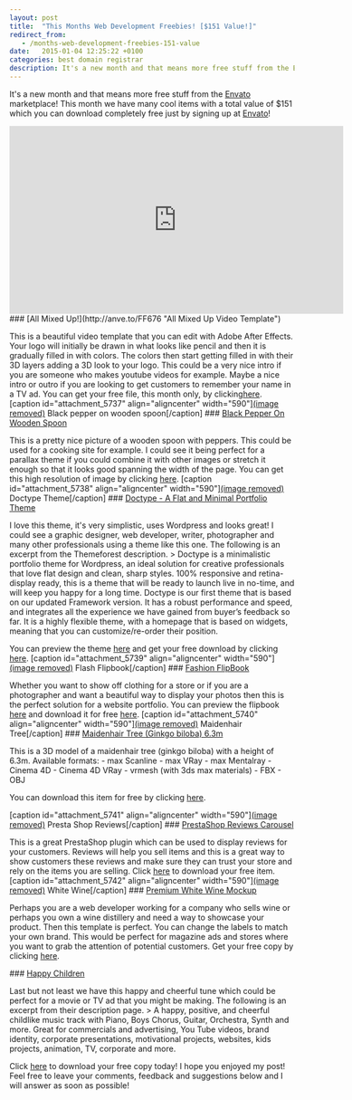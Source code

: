 ```yaml
---
layout: post
title:  "This Months Web Development Freebies! [$151 Value!]"
redirect_from:
   - /months-web-development-freebies-151-value
date:   2015-01-04 12:25:22 +0100
categories: best domain registrar
description: It's a new month and that means more free stuff from the Envato marketplace! This month we have many cool items with a tot
---
```


It's a new month and that means more free stuff from the [Envato](http://anve.to/hEXRF "Envato Marketplace") marketplace! This month we have many cool items with a total value of $151 which you can download completely free just by signing up at [Envato](http://anve.to/hEXRF "Envato Marketplace")!

<center><iframe allowfullscreen="allowfullscreen" frameborder="0" height="332" src="http://videohive.net/item/all-mixed-up/embed/4851792" width="590"></iframe></center>### [All Mixed Up!](http://anve.to/FF676 "All Mixed Up Video Template")

 This is a beautiful video template that you can edit with Adobe After Effects. Your logo will initially be drawn in what looks like pencil and then it is gradually filled in with colors. The colors then start getting filled in with their 3D layers adding a 3D look to your logo. This could be a very nice intro if you are someone who makes youtube videos for example. Maybe a nice intro or outro if you are looking to get customers to remember your name in a TV ad. You can get your free file, this month only, by clicking[here](http://anve.to/FF676 "All Mixed Up Video Template"). \[caption id="attachment\_5737" align="aligncenter" width="590"\][(image removed)](http://anve.to/Xgsrd "Black Pepper On Wooden Spoon") Black pepper on wooden spoon\[/caption\] ### [Black Pepper On Wooden Spoon](http://anve.to/Xgsrd "Black Pepper On Wooden Spoon")

 This is a pretty nice picture of a wooden spoon with peppers. This could be used for a cooking site for example. I could see it being perfect for a parallax theme if you could combine it with other images or stretch it enough so that it looks good spanning the width of the page. You can get this high resolution of image by clicking [here](http://anve.to/Xgsrd "Black Pepper On Wooden Spoon"). \[caption id="attachment\_5738" align="aligncenter" width="590"\][(image removed)](http://anve.to/TMIQe "Doctype - A Flat and Minimal Portfolio Theme") Doctype Theme\[/caption\] ### [Doctype - A Flat and Minimal Portfolio Theme](http://anve.to/TMIQe "Doctype - A Flat and Minimal Portfolio Theme")

 I love this theme, it's very simplistic, uses Wordpress and looks great! I could see a graphic designer, web developer, writer, photographer and many other professionals using a theme like this one. The following is an excerpt from the Themeforest description. > Doctype is a minimalistic portfolio theme for Wordpress, an ideal solution for creative professionals that love flat design and clean, sharp styles. 100% responsive and retina-display ready, this is a theme that will be ready to launch live in no-time, and will keep you happy for a long time. Doctype is our first theme that is based on our updated Framework version. It has a robust performance and speed, and integrates all the experience we have gained from buyer’s feedback so far. It is a highly flexible theme, with a homepage that is based on widgets, meaning that you can customize/re-order their position.

 You can preview the theme [here](http://anve.to/IV098 "Doctype Theme Preview") and get your free download by clicking [here](http://anve.to/TMIQe "Doctype - A Flat and Minimal Portfolio Theme"). \[caption id="attachment\_5739" align="aligncenter" width="590"\][(image removed)](http://anve.to/88ZQQ "Fashion FlipBook") Flash Flipbook\[/caption\] ### [Fashion FlipBook](http://anve.to/88ZQQ "Fashion FlipBook")

 Whether you want to show off clothing for a store or if you are a photographer and want a beautiful way to display your photos then this is the perfect solution for a website portfolio. You can preview the flipbook [here](http://anve.to/e0vJQ "Fashion FlipBook Preview") and download it for free [here](http://anve.to/88ZQQ "Fashion FlipBook"). \[caption id="attachment\_5740" align="aligncenter" width="590"\][(image removed)](http://anve.to/xSb1p "Maidenhair Tree (Ginkgo Biloba)") Maidenhair Tree\[/caption\] ### [Maidenhair Tree (Ginkgo biloba) 6.3m](http://anve.to/xSb1p "Maidenhair Tree (Ginkgo Biloba)")

<div class="item-description"><div class="user-html"> This is a 3D model of a maidenhair tree (ginkgo biloba) with a height of 6.3m. Available formats: - max Scanline
- max VRay
- max Mentalray
- Cinema 4D
- Cinema 4D VRay
- vrmesh (with 3ds max materials)
- FBX
- OBJ
 
 You can download this item for free by clicking [here](http://anve.to/xSb1p "Maidenhair Tree (Ginkgo Biloba)"). </div> </div> \[caption id="attachment\_5741" align="aligncenter" width="590"\][(image removed)](http://anve.to/g7pRx "PrestaShop Reviews Carousel") Presta Shop Reviews\[/caption\] ### [PrestaShop Reviews Carousel](http://anve.to/g7pRx "PrestaShop Reviews Carousel")

 This is a great PrestaShop plugin which can be used to display reviews for your customers. Reviews will help you sell items and this is a great way to show customers these reviews and make sure they can trust your store and rely on the items you are selling. Click [here](http://anve.to/g7pRx "PrestaShop Reviews Carousel") to download your free item. \[caption id="attachment\_5742" align="aligncenter" width="590"\][(image removed)](http://anve.to/BHDA9 "Premium White Wine Mockup") White Wine\[/caption\] ### [Premium White Wine Mockup](http://anve.to/BHDA9 "Premium White Wine Mockup")

 Perhaps you are a web developer working for a company who sells wine or perhaps you own a wine distillery and need a way to showcase your product. Then this template is perfect. You can change the labels to match your own brand. This would be perfect for magazine ads and stores where you want to grab the attention of potential customers. Get your free copy by clicking [here](http://anve.to/BHDA9 "Premium White Wine Mockup"). <div id="player_div"></div>### [Happy Children](http://anve.to/8vYRo "Happy Children")

 Last but not least we have this happy and cheerful tune which could be perfect for a movie or TV ad that you might be making. The following is an excerpt from their description page. > A happy, positive, and cheerful childlike music track with Piano, Boys Chorus, Guitar, Orchestra, Synth and more. Great for commercials and advertising, You Tube videos, brand identity, corporate presentations, motivational projects, websites, kids projects, animation, TV, corporate and more.

 Click [here](http://anve.to/8vYRo "Happy Children") to download your free copy today! I hope you enjoyed my post! Feel free to leave your comments, feedback and suggestions below and I will answer as soon as possible!